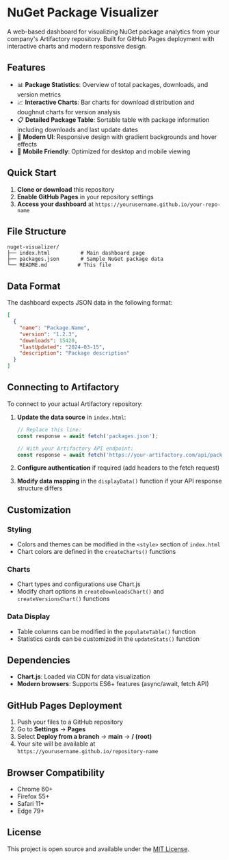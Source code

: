 # NuGet Package Visualizer

A web-based dashboard for visualizing NuGet package analytics from your company's Artifactory repository. Built for GitHub Pages deployment with interactive charts and modern responsive design.

## Features

- 📊 **Package Statistics**: Overview of total packages, downloads, and version metrics
- 📈 **Interactive Charts**: Bar charts for download distribution and doughnut charts for version analysis
- 📋 **Detailed Package Table**: Sortable table with package information including downloads and last update dates
- 🎨 **Modern UI**: Responsive design with gradient backgrounds and hover effects
- 📱 **Mobile Friendly**: Optimized for desktop and mobile viewing

## Quick Start

1. **Clone or download** this repository
2. **Enable GitHub Pages** in your repository settings
3. **Access your dashboard** at `https://yourusername.github.io/your-repo-name`

## File Structure

```
nuget-visualizer/
├── index.html          # Main dashboard page
├── packages.json       # Sample NuGet package data
└── README.md          # This file
```

## Data Format

The dashboard expects JSON data in the following format:

```json
[
  {
    "name": "Package.Name",
    "version": "1.2.3",
    "downloads": 15420,
    "lastUpdated": "2024-03-15",
    "description": "Package description"
  }
]
```

## Connecting to Artifactory

To connect to your actual Artifactory repository:

1. **Update the data source** in `index.html`:
   ```javascript
   // Replace this line:
   const response = await fetch('packages.json');
   
   // With your Artifactory API endpoint:
   const response = await fetch('https://your-artifactory.com/api/packages');
   ```

2. **Configure authentication** if required (add headers to the fetch request)

3. **Modify data mapping** in the `displayData()` function if your API response structure differs

## Customization

### Styling
- Colors and themes can be modified in the `<style>` section of `index.html`
- Chart colors are defined in the `createCharts()` functions

### Charts
- Chart types and configurations use Chart.js
- Modify chart options in `createDownloadsChart()` and `createVersionsChart()` functions

### Data Display
- Table columns can be modified in the `populateTable()` function
- Statistics cards can be customized in the `updateStats()` function

## Dependencies

- **Chart.js**: Loaded via CDN for data visualization
- **Modern browsers**: Supports ES6+ features (async/await, fetch API)

## GitHub Pages Deployment

1. Push your files to a GitHub repository
2. Go to **Settings** → **Pages**
3. Select **Deploy from a branch** → **main** → **/ (root)**
4. Your site will be available at `https://yourusername.github.io/repository-name`

## Browser Compatibility

- Chrome 60+
- Firefox 55+
- Safari 11+
- Edge 79+

## License

This project is open source and available under the [MIT License](LICENSE).